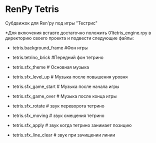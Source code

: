 # RenPy Tetris
Субдвижок для Ren'py под игры "Тестрис"


*Для включения вставте достаточно положить 01tetris_engine.rpy в директорию своего проекта и подвести следующие файлы:


- tetris.background_frame #Фон игры
- tetris.tetrino_brick #Передний фон тетрино


- tetris.sfx_theme # Основная музыка

- tetris.sfx_level_up # Музыка после повышения уровня
- tetris.sfx_game_start # Музыка после начала игры
- tetris.sfx_game_over # Музыка после конца игры

- tetris.sfx_rotate # звук переворота тетрино
- tetris.sfx_moving # звук смещения тетрино

- tetris.sfx_apply # звук когда тетрино занимает позицию
- tetris.sfx_line_clear # звук при зачищении линии

